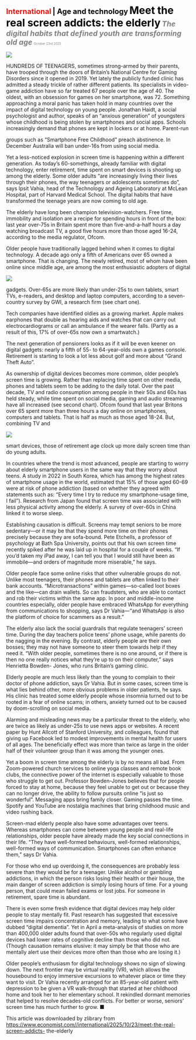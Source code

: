 <span style="color:#E3120B; font-size:14.9pt; font-weight:bold;">International</span> <span style="color:#000000; font-size:14.9pt; font-weight:bold;">| Age and technology</span>
<span style="color:#000000; font-size:21.0pt; font-weight:bold;">Meet the real screen addicts: the elderly</span>
<span style="color:#808080; font-size:14.9pt; font-weight:bold; font-style:italic;">The digital habits that defined youth are transforming old age</span>
<span style="color:#808080; font-size:6.2pt;">October 23rd 2025</span>

![](../images/045_Meet_the_real_screen_addicts_the_elderly/p0195_img01.jpeg)

HUNDREDS OF TEENAGERS, sometimes strong-armed by their parents, have trooped through the doors of Britain’s National Centre for Gaming Disorders since it opened in 2019. Yet lately the publicly funded clinic has admitted a steady trickle of rather different patients. Its specialists in video- game addiction have so far treated 67 people over the age of 40. The oldest, with an obsession for games on her smartphone, was 72. Something approaching a moral panic has taken hold in many countries over the impact of digital technology on young people. Jonathan Haidt, a social psychologist and author, speaks of an “anxious generation” of youngsters whose childhood is being stolen by smartphones and social apps. Schools increasingly demand that phones are kept in lockers or at home. Parent-run

groups such as “Smartphone Free Childhood” preach abstinence. In December Australia will ban under-16s from using social media.

Yet a less-noticed explosion in screen time is happening within a different generation. As today’s 60-somethings, already familiar with digital technology, enter retirement, time spent on smart devices is shooting up among the elderly. Some older adults “are increasingly living their lives through their phones, the way teenagers or adolescents sometimes do”, says Ipsit Vahia, head of the Technology and Ageing Laboratory at McLean Hospital, part of Harvard Medical School. The digital habits that have transformed the teenage years are now coming to old age.

The elderly have long been champion television-watchers. Free time, immobility and isolation are a recipe for spending hours in front of the box: last year over-75s in Britain spent more than five-and-a-half hours a day watching broadcast TV, a good five hours more than those aged 16-24, according to the media regulator, Ofcom.

Older people have traditionally lagged behind when it comes to digital technology. A decade ago only a fifth of Americans over 65 owned a smartphone. That is changing. The newly retired, most of whom have been online since middle age, are among the most enthusiastic adopters of digital

![](../images/045_Meet_the_real_screen_addicts_the_elderly/p0196_img01.jpeg)

gadgets. Over-65s are more likely than under-25s to own tablets, smart TVs, e-readers, and desktop and laptop computers, according to a seven-country survey by GWI, a research firm (see chart one).

Tech companies have identified oldies as a growing market. Apple makes earphones that double as hearing aids and watches that can carry out electrocardiograms or call an ambulance if the wearer falls. (Partly as a result of this, 17% of over-65s now own a smartwatch.)

The next generation of pensioners looks as if it will be even keener on digital gadgets: nearly a fifth of 55- to 64-year-olds own a games console. Retirement is starting to look a lot less about golf and more about “Grand Theft Auto”.

As ownership of digital devices becomes more common, older people’s screen time is growing. Rather than replacing time spent on other media, phones and tablets seem to be adding to the daily total. Over the past decade, TV and radio consumption among people in their 50s and 60s has held steady, while time spent on social media, gaming and audio streaming have all increased (see second chart). Ofcom found that last year Britons over 65 spent more than three hours a day online on smartphones, computers and tablets. That is half as much as those aged 18-24. But, combining TV and

![](../images/045_Meet_the_real_screen_addicts_the_elderly/p0197_img01.jpeg)

smart devices, those of retirement age clock up more daily screen time than do young adults.

In countries where the trend is most advanced, people are starting to worry about elderly smartphone users in the same way that they worry about teens. A study in 2022 in South Korea, which has among the highest rates of smartphone usage in the world, estimated that 15% of those aged 60-69 were at risk of phone addiction (based on whether they agreed with statements such as: “Every time I try to reduce my smartphone-usage time, I fail”). Research from Japan found that screen time was associated with less physical activity among the elderly. A survey of over-60s in China linked it to worse sleep.

Establishing causation is difficult. Screens may tempt seniors to be more sedentary—or it may be that they spend more time on their phones precisely because they are sofa-bound. Pete Etchells, a professor of psychology at Bath Spa University, points out that his own screen time recently spiked after he was laid up in hospital for a couple of weeks. “If you’d taken my iPad away, I can tell you that I would still have been as immobile—and orders of magnitude more miserable,” he says.

Older people face some online risks that other vulnerable groups do not. Unlike most teenagers, their phones and tablets are often linked to their bank accounts. “Microtransactions” within games—so-called loot boxes and the like—can drain wallets. So can fraudsters, who are able to contact and rob their victims within the same app. In poor and middle-income countries especially, older people have embraced WhatsApp for everything from communications to shopping, says Dr Vahia—“and WhatsApp is also the platform of choice for scammers as a result.”

The elderly also lack the social guardrails that regulate teenagers’ screen time. During the day teachers police teens’ phone usage, while parents do the nagging in the evening. By contrast, elderly people are their own bosses; they may not have someone to steer them towards help if they need it. “With older people, sometimes there is no one around, or if there is then no one really notices what they’re up to on their computer,” says Henrietta Bowden- Jones, who runs Britain’s gaming clinic.

Elderly people are much less likely than the young to complain to their doctor of phone addiction, says Dr Vahia. But in some cases, screen time is what lies behind other, more obvious problems in older patients, he says. His clinic has treated some elderly people whose insomnia turned out to be rooted in a fear of online scams; in others, anxiety turned out to be caused by doom-scrolling on social media.

Alarming and misleading news may be a particular threat to the elderly, who are twice as likely as under-25s to use news apps or websites. A recent paper by Hunt Allcott of Stanford University, and colleagues, found that giving up Facebook led to modest improvements in mental health for users of all ages. The beneficially effect was more than twice as large in the older half of their volunteer group than it was among the younger ones.

Yet a boom in screen time among the elderly is by no means all bad. From Zoom-powered church services to online yoga classes and remote book clubs, the connective power of the internet is especially valuable to those who struggle to get out. Professor Bowden-Jones believes that for people forced to stay at home, because they feel unable to get out or because they can no longer drive, the ability to follow pursuits online “is just so wonderful”. Messaging apps bring family closer. Gaming passes the time. Spotify and YouTube are nostalgia machines that bring childhood music and video rushing back.

Screen-mad elderly people also have some advantages over teens. Whereas smartphones can come between young people and real-life relationships, older people have already made the key social connections in their life. “They have well-formed behaviours, well-formed relationships, well-formed ways of communication. Smartphones can often enhance them,” says Dr Vahia.

For those who end up overdoing it, the consequences are probably less severe than they would be for a teenager. Unlike alcohol or gambling addictions, in which the person risks losing their health or their house, the main danger of screen addiction is simply losing hours of time. For a young person, that could mean failed exams or lost jobs. For someone in retirement, spare time is abundant.

There is even some fresh evidence that digital devices may help older people to stay mentally fit. Past research has suggested that excessive screen time impairs concentration and memory, leading to what some have dubbed “digital dementia”. Yet in April a meta-analysis of studies on more than 400,000 older adults found that over-50s who regularly used digital devices had lower rates of cognitive decline than those who did not. (Though causation remains elusive: it may simply be that those who are mentally alert use their devices more often than those who are losing it.)

Older people’s enthusiasm for digital technology shows no sign of slowing down. The next frontier may be virtual reality (VR), which allows the housebound to enjoy immersive excursions to whatever place or time they want to visit. Dr Vahia recently arranged for an 85-year-old patient with depression to be given a VR walk-through that started at her childhood home and took her to her elementary school. It rekindled dormant memories that helped to resolve decades-old conflicts. For better or worse, seniors’ screen time has much further to grow. ■

This article was downloaded by zlibrary from https://www.economist.com//international/2025/10/23/meet-the-real-screen-addicts- the-elderly